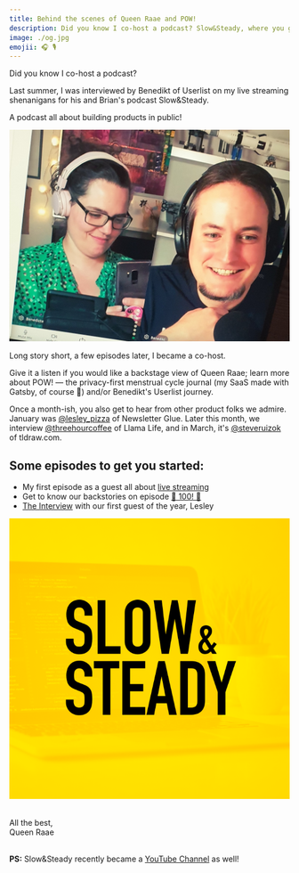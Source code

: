 ```yaml
---
title: Behind the scenes of Queen Raae and POW!
description: Did you know I co-host a podcast? Slow&Steady, where you get to follow along as we build products in public.
image: ./og.jpg
emojii: 🎧 🎙
---
```


Did you know I co-host a podcast?

Last summer, I was interviewed by Benedikt of Userlist on my live streaming shenanigans for his and Brian's podcast Slow&Steady.

A podcast all about building products in public!

![Benedicte and Benedikt recording](recording.jpg)

Long story short, a few episodes later, I became a co-host.

Give it a listen if you would like a backstage view of Queen Raae; learn more about POW! — the privacy-first menstrual cycle journal (my SaaS made with Gatsby, of course 🤣) and/or Benedikt's Userlist journey.

Once a month-ish, you also get to hear from other product folks we admire. January was [@lesley_pizza](https://twitter.com/lesley_pizza) of Newsletter Glue. Later this month, we interview [@threehourcoffee](https://twitter.com/threehourcoffee) of Llama Life, and in March, it's [@steveruizok](https://twitter.com/steveruizok) of tldraw.com.

## Some episodes to get you started:

- My first episode as a guest all about [live streaming](https://www.slowandsteadypodcast.com/episodes/live-streaming-with-benedicte-raae)
- Get to know our backstories on episode [🥳 100! 🥳](https://www.slowandsteadypodcast.com/episodes/100)
- [The Interview](https://www.slowandsteadypodcast.com/episodes/newsletter-glue-with-lesley) with our first guest of the year, Lesley

[![Slow&Steady logo](brand.png)](https://www.slowandsteadypodcast.com)

&nbsp;  
All the best,  
Queen Raae

&nbsp;  
**PS:** Slow&Steady recently became a [YouTube Channel](https://www.youtube.com/channel/UCClPRy5lP1KHqtxZPJbtfBg) as well!
